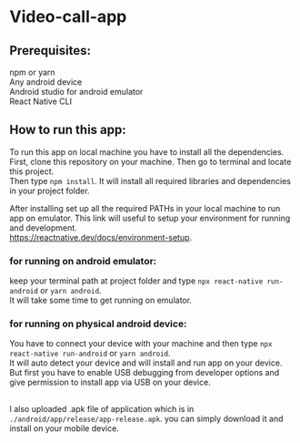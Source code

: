 # Video-call-app

## Prerequisites:
npm or yarn\
Any android device\
Android studio for android emulator\
React Native CLI

## How to run this app:

To run this app on local machine you have to install all the dependencies.\
First, clone this repository on your machine. Then go to terminal and locate this project.\
Then type `npm install`. It will install all required libraries and dependencies in your project folder.

After installing set up all the required PATHs in your local machine to run app on emulator. 
This link will useful to setup your environment for running and development.\
https://reactnative.dev/docs/environment-setup.

### for running on android emulator:
keep your terminal path at project folder and type `npx react-native run-android` or `yarn android`.\
It will take some time to get running on emulator.

### for running on physical android device:
You have to connect your device with your machine and then type `npx react-native run-android` or `yarn android`.\
It will auto detect your device and will install and run app on your device. But first you have to enable USB debugging from developer options and give permission to install app via USB on your device.

## 
I also uploaded .apk file of application which is in `./android/app/release/app-release.apk`. you can simply download it and install on your mobile device.


